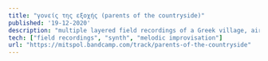 ```yaml
---
title: "γονείς της εξοχής (parents of the countryside)" 
published: '19-12-2020'
description: "multiple layered field recordings of a Greek village, airy distant synth sounds, melodic improvisation on an electronic instrument."
tech: ["field recordings", "synth", "melodic improvisation"]
url: "https://mitspol.bandcamp.com/track/parents-of-the-countryside"
---
```

